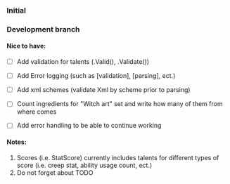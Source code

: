 ### Initial

### Development branch


#### Nice to have:

- [ ] Add validation for talents (.Valid(), .Validate())
- [ ] Add Error logging (such as [validation], [parsing], ect.)
- [ ] Add xml schemes (validate Xml by scheme prior to parsing)
- [ ] Count ingredients for "Witch art" set and write how many of them from where comes
- [ ] Add error handling to be able to continue working


#### Notes:

1. Scores (i.e. StatScore) currently includes talents for different types of score (i.e. creep stat, ability usage count, ect.)
2. Do not forget about TODO
